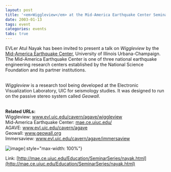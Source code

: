 ```yaml
---
layout: post
title: '<em>Wiggleview</em> at the Mid-America Earthquake Center Seminar Series, Urbana-Champaign'
date: 2003-01-13
tags: event
categories: events
tabs: true
---
```


EVLer Atul Nayak has been invited to present a talk on <em>Wiggleview</em> by the <a href="http://mae.ce.uiuc.edu/">Mid-America Earthquake Center</a>, University of Illinois Urbana-Champaign. The Mid-America Earthquake Center is one of three national earthquake engineering research centers established by the National Science Foundation and its partner institutions.<br><br>

<em>Wiggleview</em> is a research tool being developed at the Electronic Visualization Laboratory, UIC for seismology studies. It was designed to run on the passive stereo system called <em>Geowall</em>.<br><br>

<strong>Related URLs:</strong><br>
Wiggleview: <a href="http://www.evl.uic.edu/cavern/agave/wiggleview">www.evl.uic.edu/cavern/agave/wiggleview</a><br>
Mid-America Earthquake Center: <a href="http://mae.ce.uiuc.edu/">mae.ce.uiuc.edu/</a><br>
AGAVE: <a href="http://www.evl.uic.edu/cavern/agave">www.evl.uic.edu/cavern/agave</a><br>
Geowall: <a href="http://www.geowall.org">www.geowall.org</a><br>
Immersaview: <a href="http://www.evl.uic.edu/cavern/agave/immersaview">www.evl.uic.edu/cavern/agave/immersaview</a><br>

![image](https://www.evl.uic.edu/output/originals/wiggle_logo.gif-srcw.jpg){:style="max-width: 100%"}


Link: [http://mae.ce.uiuc.edu/Education/SeminarSeries/nayak.html](http://mae.ce.uiuc.edu/Education/SeminarSeries/nayak.html)
